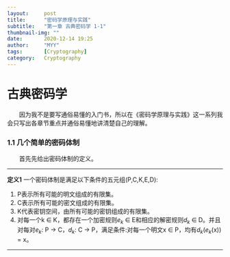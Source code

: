 ```yaml
---
layout:     post
title:      "密码学原理与实践"
subtitle:   "第一章 古典密码学 1-1"
thumbnail-img: ""
date:       2020-12-14 19:25
author:     "MYY"
tags: 		[Cryptography]
category:   Cryptography
---
```

# 古典密码学  

&emsp;&emsp;因为我不是要写通俗易懂的入门书，所以在《密码学原理与实践》这一系列我会只写出各章节重点并通俗易懂地讲清楚自己的理解。

### 1.1 几个简单的密码体制  
  
&emsp;&emsp;首先先给出密码体制的定义。   
****   

**定义1**  一个密码体制是满足以下条件的五元组(P,C,K,E,D):   
1. P表示所有可能的明文组成的有限集。   
2. C表示所有可能的密文组成的有限集。   
3. K代表密钥空间，由所有可能的密钥组成的有限集。   
4. 对每一个k $\in$ K，都存在一个加密规则$e_k$ $\in$ E和相应的解密规则$d_k$ $\in$ D。并且对每对$e_k$: P $\rightarrow$ C，$d_k$: C $\rightarrow$ P，满足条件:对每一个明文x $\in$ P，均有$d_k$($e_k$(x)) = x。   

****




